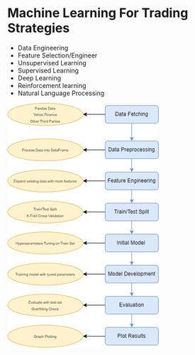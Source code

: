 # Machine Learning For Trading Strategies

- Data Engineering
- Feature Selection/Engineer
- Unsupervised Learning
- Supervised Learning
- Deep Learning
- Reinforcement learning
- Natural Language Processing

![MachineLearningDiagram](MachineLearningDiagram.png)